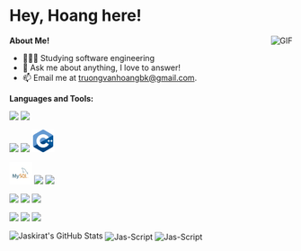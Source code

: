 
# Hey, Hoang here!
  <img align="right" alt="GIF" src="https://i.pinimg.com/originals/e4/26/70/e426702edf874b181aced1e2fa5c6cde.gif" />

**About Me!**

- 👨🏽‍💻 Studying software engineering
- 💬 Ask me about anything, I love to answer!
- 📫 Email me at [truongvanhoangbk@gmail.com](mailto:truongvanhoangbk@gmail.com).



**Languages and Tools:**  




<code><img height="40" src="https://user-images.githubusercontent.com/62192868/124782624-8ffc3800-df6e-11eb-87bf-a37d579fda54.png"></code>
<code><img height="40" src="https://user-images.githubusercontent.com/62192868/124781265-75758f00-df6d-11eb-8f15-af7353efa991.png"></code>

<code><img height="40" src="https://user-images.githubusercontent.com/62192868/124781758-dd2bda00-df6d-11eb-9c29-cd762a2701a6.png"></code>
<code><img height="40" src="https://user-images.githubusercontent.com/62192868/124781455-9ccc5c00-df6d-11eb-8439-9d23a4dd125b.png"></code>
<code><img height="40" src="https://raw.githubusercontent.com/github/explore/80688e429a7d4ef2fca1e82350fe8e3517d3494d/topics/cpp/cpp.png"></code>

<code><img height="40" src="https://raw.githubusercontent.com/github/explore/80688e429a7d4ef2fca1e82350fe8e3517d3494d/topics/mysql/mysql.png"></code>
<code><img height="40" src="https://user-images.githubusercontent.com/62192868/124783829-8b844f00-df6f-11eb-9a63-ed5422328a0c.png"></code>
<code><img height="40" src="https://user-images.githubusercontent.com/62192868/124782197-3d228080-df6e-11eb-8535-e831c2bbdf21.png"></code>

<code><img height="40" src="https://user-images.githubusercontent.com/62192868/124783259-23ce0400-df6f-11eb-8f88-ef0894bfb2fc.png"></code>
<code><img height="40" src="https://user-images.githubusercontent.com/62192868/124783481-4d872b00-df6f-11eb-8210-9401ca0c09c7.png"></code>
<code><img height="40" src="https://user-images.githubusercontent.com/62192868/124840997-6bc44980-dfb6-11eb-8e5b-3b0d4026944b.png"></code>

<code><img height="40" src="https://user-images.githubusercontent.com/62192868/124842216-42f18380-dfb9-11eb-847d-52b588986e3d.png"></code>
<code><img height="40" src="https://user-images.githubusercontent.com/62192868/124841932-a4fdb900-dfb8-11eb-81a5-f8c35b5695de.png"></code>
<code><img height="40" src="https://user-images.githubusercontent.com/62192868/124842083-f9089d80-dfb8-11eb-8ca0-e042e0c7f25b.png"></code>

<img src ="https://metrics.lecoq.io/hoagf?template=classic" alt = "Jaskirat's GitHub Stats"/>
<img align="center" src="https://github-readme-streak-stats.herokuapp.com/?user=hoagf&count_private=true&theme=radical" alt="Jas-Script" />
<img align="center" width=500 src="https://github-readme-stats.vercel.app/api/top-langs/?username=hoagf&count_private=true&theme=radical" alt="Jas-Script" />

